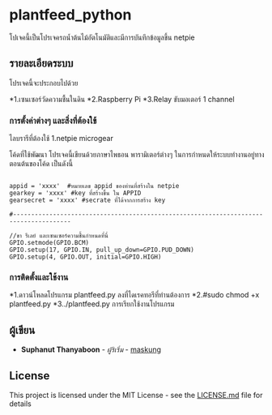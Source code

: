 # plantfeed_python 

โปเจคนี้เป็นโปรเจครถน้ำต้นไม้อัตโนมัติและมีการบันทึกข้อมูลขึ้น netpie  

## รายละเอียดระบบ

โปรเจคนี้จะประกอบไปด้วย

*1.เซนเซอร์วัดความชื้นในดิน
*2.Raspberry Pi 
*3.Relay ขับมอเตอร์ 1 channel
 
### การตั้งค่าต่างๆ และสิ่งที่ต้องใข้

ไลบรารีที่ต้องใช้
1.netpie microgear

โค้ดที่ใช้พัฒนา โปรเจคนี้เขียนด้วยภาษาไพธอน พารามิเตอร์ต่างๆ ในการกำหนดให้ระบบทำงานอยู่ทางตอนต้นของโค้ด เป็นดังนี้

```
  
appid = 'xxxx'  #หมายเลข appid ของท่านที่สร้างใน netpie
gearkey = 'xxxx' #key ที่สร้างขึ้น ใน APPID
gearsecret = 'xxxx' #secrate ที่ได้จากการสร้าง key

#--------------------------------------------------------------------------------------

//ขา รีเลย์ และเซนเซอร์ความชื้นกำหนดที่นี่
GPIO.setmode(GPIO.BCM)
GPIO.setup(17, GPIO.IN, pull_up_down=GPIO.PUD_DOWN)
GPIO.setup(4, GPIO.OUT, initial=GPIO.HIGH)
```
### การติดตั้งและใช้งาน

*1.ดาวน์โหลดโปรแกรม plantfeed.py ลงที่ไดเรคทอรีที่ท่านต้องการ
*2.#sudo chmod +x plantfeed.py
*3../plantfeed.py
การเรียกใช้งานโปรแกรม 

## ผู้เขียน

* **Suphanut Thanyaboon** - *ผู้ริเริ่ม* - [maskung](https://github.com/maskung)

## License

This project is licensed under the MIT License - see the [LICENSE.md](LICENSE.md) file for details
